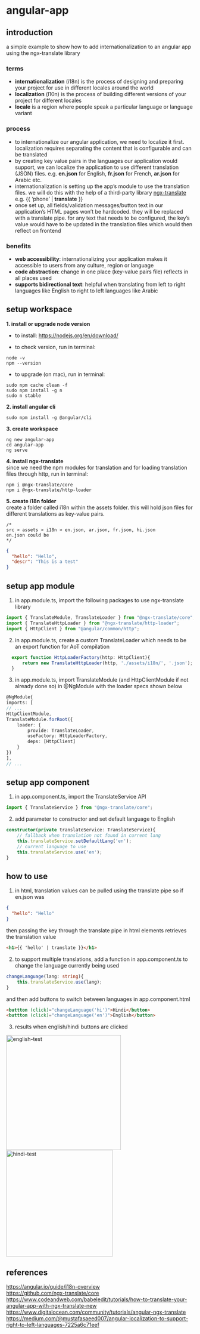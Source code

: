 # angular-app

## introduction

a simple example to show how to add internationalization to an angular app using the ngx-translate library

### terms
- **internationalization** (i18n) is the process of designing and preparing your project for use in different locales around the world 
- **localization** (l10n) is the process of building different versions of your project for different locales
- **locale** is a region where people speak a particular language or language variant

### process
- to internationalize our angular application, we need to localize it first. localization requires separating the content that is configurable and can be translated
- by creating key value pairs in the languages our application would support, we can localize the application to use different translation (JSON) files. e.g. **en.json** for English, **fr.json** for French, **ar.json** for Arabic etc.
- internationalization is setting up the app’s module to use the translation files. we will do this with the help of a third-party library [ngx-translate](https://github.com/ngx-translate/core) e.g. <label> {{ ‘phone’ | **translate** }} </label>
- once set up, all fields/validation messages/button text in our application’s HTML pages won’t be hardcoded. they will be replaced with a translate pipe. for any text that needs to be configured, the key’s value would have to be updated in the translation files which would then reflect on frontend

### benefits
- **web accessibility**: internationalizing your application makes it accessible to users from any culture, region or language 
- **code abstraction**: change in one place (key-value pairs file) reflects in all places used
- **supports bidirectional text**: helpful when translating from left to right languages like English to right to left languages like Arabic

## setup workspace
**1. install or upgrade node version**

- to install: https://nodejs.org/en/download/


- to check version, run in terminal:

```
node -v  
npm --version
```

- to upgrade (on mac), run in terminal:

```
sudo npm cache clean -f
sudo npm install -g n
sudo n stable
```

**2. install angular cli**

```
sudo npm install -g @angular/cli
```

**3. create workspace** 

```
ng new angular-app
cd angular-app
ng serve
```

**4. install ngx-translate**  
since we need the npm modules for translation and for loading translation files through http, run in terminal:  

```
npm i @ngx-translate/core
npm i @ngx-translate/http-loader
```

**5. create i18n folder**  
create a folder called i18n within the assets folder. this will hold json files for different translations as key-value pairs. 
```
/*
src > assets > i18n > en.json, ar.json, fr.json, hi.json
en.json could be 
*/
```
```json
{
  "hello": "Hello",
  "descr": "This is a test"
}
```

## setup app module 
1. in app.module.ts, import the following packages to use ngx-translate library

```ts
import { TranslateModule, TranslateLoader } from "@ngx-translate/core";
import { TranslateHttpLoader } from "@ngx-translate/http-loader";
import { HttpClient } from "@angular/common/http";
```

2. in app.module.ts, create a custom TranslateLoader which needs to be an export function for AoT compilation
```ts
  export function HttpLoaderFactory(http: HttpClient){
	  return new TranslateHttpLoader(http, './assets/i18n/', '.json');
  }
```

3. in app.module.ts, import TranslateModule (and HttpClientModule if not already done so) in @NgModule with the loader specs shown below
```ts
@NgModule{
imports: [
// ...
HttpClientModule,
TranslateModule.forRoot({
	loader: {
		provide: TranslateLoader,
		useFactory: HttpLoaderFactory,
		deps: [HttpClient]
	}
})
],
// ...
```

## setup app component 

1. in app.component.ts, import the TranslateService API
```ts
import { TranslateService } from "@ngx-translate/core";
```

2. add parameter to constructor and set default language to English
```ts
constructor(private translateService: TranslateService){
	// fallback when translation not found in current lang
	this.translateService.setDefaultLang('en');
	// current language to use
	this.translateService.use('en');
}
```

## how to use 

1. in html, translation values can be pulled using the translate pipe 
so if en.json was
```json
{
  "hello": "Hello"
}
```
then passing the key through the translate pipe in html elements retrieves the translation value
```html
<h1>{{ 'hello' | translate }}</h1>
```

2. to support multiple translations, add a function in app.component.ts to change the language currently being used
```ts
changeLanguage(lang: string){
	this.translateService.use(lang);
}
```
and then add buttons to switch between languages in app.component.html
```html
<buttton (click)="changeLanguage('hi')">Hindi</button>
<buttton (click)="changeLanguage('en')">English</button>
```

3. results when english/hindi buttons are clicked
 
<img width="308" alt="english-test" src="https://user-images.githubusercontent.com/39142854/212488539-f8e13cfe-35b8-4355-a772-afcbde6c59f2.png">

<img width="286" alt="hindi-test" src="https://user-images.githubusercontent.com/39142854/212488560-c07ddd4b-e54b-47ea-8728-f1590fc1f9ac.png">


## references
https://angular.io/guide/i18n-overview  
https://github.com/ngx-translate/core  
https://www.codeandweb.com/babeledit/tutorials/how-to-translate-your-angular-app-with-ngx-translate-new  
https://www.digitalocean.com/community/tutorials/angular-ngx-translate  
https://medium.com/@mustafasaeed007/angular-localization-to-support-right-to-left-languages-7225a6c71eef
